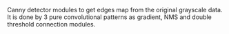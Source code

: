 Canny detector modules to get edges map from the original grayscale data. It is done by 3  pure convolutional patterns as gradient, NMS and double threshold connection modules.
